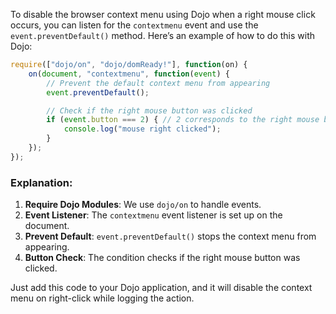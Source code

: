 To disable the browser context menu using Dojo when a right mouse click occurs, you can listen for the `contextmenu` event and use the `event.preventDefault()` method. Here’s an example of how to do this with Dojo:

```javascript
require(["dojo/on", "dojo/domReady!"], function(on) {
    on(document, "contextmenu", function(event) {
        // Prevent the default context menu from appearing
        event.preventDefault();

        // Check if the right mouse button was clicked
        if (event.button === 2) { // 2 corresponds to the right mouse button
            console.log("mouse right clicked");
        }
    });
});
```

### Explanation:
1. **Require Dojo Modules**: We use `dojo/on` to handle events.
2. **Event Listener**: The `contextmenu` event listener is set up on the document.
3. **Prevent Default**: `event.preventDefault()` stops the context menu from appearing.
4. **Button Check**: The condition checks if the right mouse button was clicked.

Just add this code to your Dojo application, and it will disable the context menu on right-click while logging the action.
